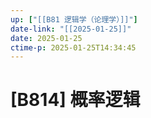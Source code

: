 ```yaml
---
up: ["[[B81 逻辑学（论理学）]]"]
date-link: "[[2025-01-25]]"
date: 2025-01-25
ctime-p: 2025-01-25T14:34:45
---
```


# [B814] 概率逻辑
